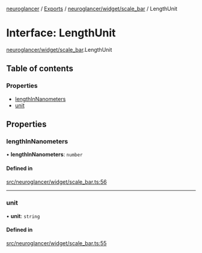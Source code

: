 [neuroglancer](../README.md) / [Exports](../modules.md) / [neuroglancer/widget/scale\_bar](../modules/neuroglancer_widget_scale_bar.md) / LengthUnit

# Interface: LengthUnit

[neuroglancer/widget/scale_bar](../modules/neuroglancer_widget_scale_bar.md).LengthUnit

## Table of contents

### Properties

- [lengthInNanometers](neuroglancer_widget_scale_bar.LengthUnit.md#lengthinnanometers)
- [unit](neuroglancer_widget_scale_bar.LengthUnit.md#unit)

## Properties

### lengthInNanometers

• **lengthInNanometers**: `number`

#### Defined in

[src/neuroglancer/widget/scale_bar.ts:56](https://github.com/ActiveBrainAtlas2/neuroglancer/blob/034b457d/src/neuroglancer/widget/scale_bar.ts#L56)

___

### unit

• **unit**: `string`

#### Defined in

[src/neuroglancer/widget/scale_bar.ts:55](https://github.com/ActiveBrainAtlas2/neuroglancer/blob/034b457d/src/neuroglancer/widget/scale_bar.ts#L55)
